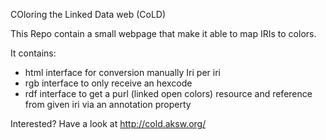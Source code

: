 COloring the Linked Data web (CoLD)

This Repo contain a small webpage that make it able to map IRIs to colors.

It contains:
 * html interface for conversion manually Iri per iri
 * rgb interface to only receive an hexcode
 * rdf interface to get a purl (linked open colors) resource and reference from given iri via an annotation property

Interested?
Have a look at http://cold.aksw.org/

